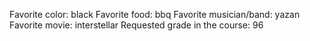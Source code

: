 Favorite color: black
Favorite food: bbq
Favorite musician/band: yazan
Favorite movie: interstellar
Requested grade in the course: 96
